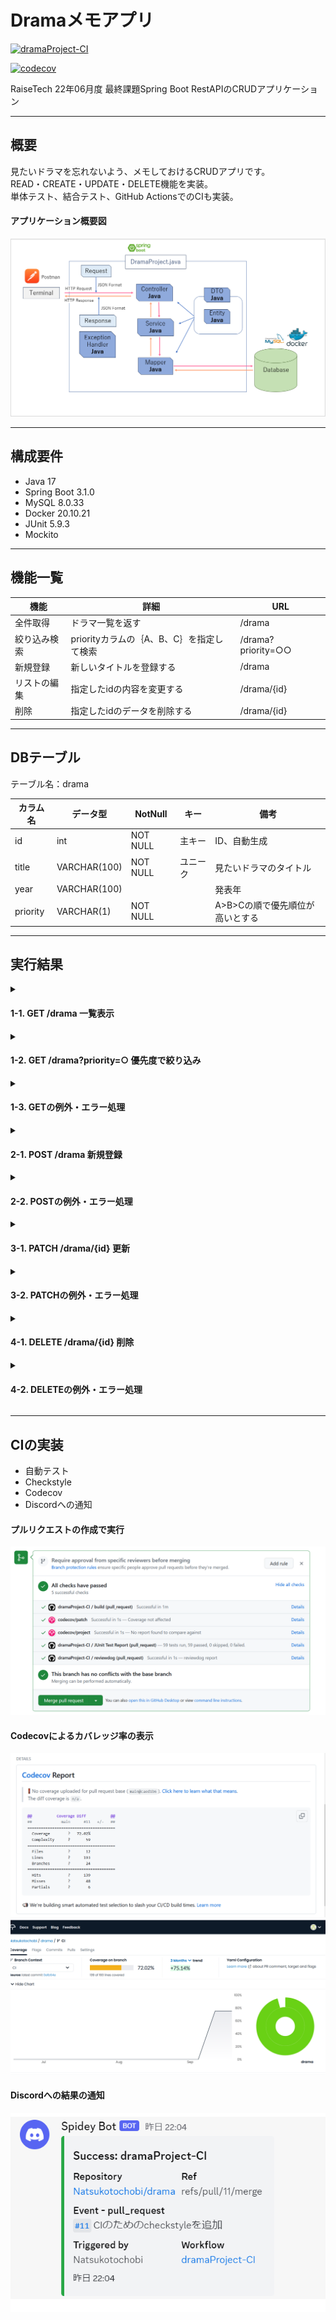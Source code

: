# Dramaメモアプリ

[![dramaProject-CI](https://github.com/Natsukotochobi/drama/actions/workflows/dramaTest.yml/badge.svg)](https://github.com/Natsukotochobi/drama/actions/workflows/dramaTest.yml)

[![codecov](https://codecov.io/github/Natsukotochobi/drama/graph/badge.svg?token=6EY9VNB4HT)](https://codecov.io/github/Natsukotochobi/drama)

RaiseTech 22年06月度 最終課題Spring Boot RestAPIのCRUDアプリケーション

---
## 概要
見たいドラマを忘れないよう、メモしておけるCRUDアプリです。  
READ・CREATE・UPDATE・DELETE機能を実装。  
単体テスト、結合テスト、GitHub ActionsでのCIも実装。

<h4>アプリケーション概要図</h4>

![](imgs/2023-09-24-15-59-07.png)

---
## 構成要件
* Java 17
* Spring Boot 3.1.0
* MySQL 8.0.33
* Docker 20.10.21
* JUnit 5.9.3
* Mockito

---
## 機能一覧

| 機能 | 詳細 | URL |
| ------------ | ------------- | ------------- |
| 全件取得 | ドラマ一覧を返す | /drama |
| 絞り込み検索 | priorityカラムの｛A、B、C｝を指定して検索 | /drama?priority=○○ |
| 新規登録 | 新しいタイトルを登録する | /drama |
| リストの編集 | 指定したidの内容を変更する | /drama/{id} |
| 削除 | 指定したidのデータを削除する | /drama/{id} |


---

## DBテーブル
テーブル名：drama  

| カラム名 | データ型 | NotNull | キー | 備考 |
| ------------ | ------------- | ------------- | ------------- | ------------- |
| id | int | NOT NULL | 主キー | ID、自動生成 |
| title | VARCHAR(100) | NOT NULL | ユニーク | 見たいドラマのタイトル |
| year | VARCHAR(100)  ||| 発表年 |
| priority | VARCHAR(1) | NOT NULL || A>B>Cの順で優先順位が高いとする |

---

## 実行結果

<details>
<summary><h4> 1-1. GET /drama 一覧表示 </h4></summary>

![](imgs/2023-06-29-14-45-06.png)
</details>
<details>
<summary><h4> 1-2. GET /drama?priority=○ 優先度で絞り込み </h4></summary>

![](imgs/2023-06-29-14-47-38.png)
</details>
<details>
<summary><h4> 1-3. GETの例外・エラー処理  </h4></summary>

<h4>1-3-1. /drama?priority=○ priorityに指定したドラマがDBに存在しないとき</h4>

![](imgs/2023-07-10-11-29-09.png)
<h4>1-3-2．/drama?priority=○ priorityにABC以外のものを指定したとき</h4>

![](imgs/2023-07-10-11-30-54.png)
</details>

<details>
<summary><h4> 2-1. POST /drama 新規登録</h4></summary>
<h5>ResponseBody</h5>

![](imgs/2023-06-29-14-35-02.png)
<h5>ResponseHeader</h5>

![](imgs/2023-06-29-14-35-52.png)
</details>
<details>
<summary><h4> 2-2. POSTの例外・エラー処理</h4></summary>
<h4>2-2-1．/drama バリデーションエラーのとき</h4>

![](imgs/2023-06-29-14-41-28.png)
<h4>2-2-2．/drama リクエストしたドラマのタイトルがすでに登録されているとき</h4>

![](imgs/2023-07-19-11-07-29.png)
</details>

<details>
<summary><h4> 3-1. PATCH /drama/{id} 更新</h4></summary>

![](imgs/2023-07-13-11-53-26.png)
</details>
<details>
<summary><h4> 3-2. PATCHの例外・エラー処理</h4></summary>
<h4> 3-2-1. PATCH /drama/{id} 指定したidにデータがないとき</h4>

![](imgs/2023-07-13-11-58-58.png)
<h4> 3-2-2. PATCH /drama/{id} 更新したタイトルがすでにDBに登録されているとき</h4>

![](imgs/2023-07-19-11-06-33.png)
</details>

<details>
<summary><h4>4-1. DELETE /drama/{id} 削除</h4></summary>

![](imgs/2023-07-19-17-03-36.png)
</details>
<details>
<summary><h4>4-2. DELETEの例外・エラー処理</h4></summary>
<h4>4-2-1. /drama/{id} 指定したidにデータがないとき</h4>

![](imgs/2023-07-19-17-04-40.png)
</details>

---
## CIの実装

* 自動テスト
* Checkstyle
* Codecov
* Discordへの通知

<h4>プルリクエストの作成で実行</h4>

![](imgs/2023-09-22-11-03-02.png)

<h4>Codecovによるカバレッジ率の表示</h4>

![](imgs/2023-09-22-11-12-12.png)
![](imgs/2023-09-22-11-07-09.png)

<h4>Discordへの結果の通知</h4>

![](imgs/2023-09-22-11-08-58.png)

